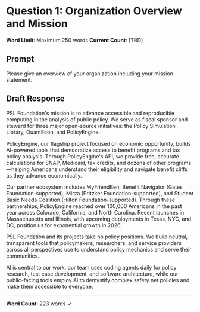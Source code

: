 # Question 1: Organization Overview and Mission

**Word Limit**: Maximum 250 words
**Current Count**: [TBD]

## Prompt
Please give an overview of your organization including your mission statement.

## Draft Response

PSL Foundation's mission is to advance accessible and reproducible computing in the analysis of public policy. We serve as fiscal sponsor and steward for three major open-source initiatives: the Policy Simulation Library, QuantEcon, and PolicyEngine.

PolicyEngine, our flagship project focused on economic opportunity, builds AI-powered tools that democratize access to benefit programs and tax policy analysis. Through PolicyEngine's API, we provide free, accurate calculations for SNAP, Medicaid, tax credits, and dozens of other programs—helping Americans understand their eligibility and navigate benefit cliffs as they advance economically.

Our partner ecosystem includes MyFriendBen, Benefit Navigator (Gates Foundation-supported), Mirza (Pritzker Foundation-supported), and Student Basic Needs Coalition (Hilton Foundation-supported). Through these partnerships, PolicyEngine reached over 100,000 Americans in the past year across Colorado, California, and North Carolina. Recent launches in Massachusetts and Illinois, with upcoming deployments in Texas, NYC, and DC, position us for exponential growth in 2026.

PSL Foundation and its projects take no policy positions. We build neutral, transparent tools that policymakers, researchers, and service providers across all perspectives use to understand policy mechanics and serve their communities.

AI is central to our work: our team uses coding agents daily for policy research, test case development, and software architecture, while our public-facing tools employ AI to demystify complex safety net policies and make them accessible to everyone.

---

**Word Count**: 223 words ✓
